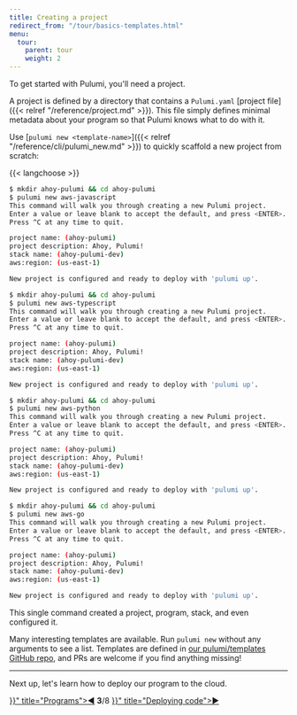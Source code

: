 ```yaml
---
title: Creating a project
redirect_from: "/tour/basics-templates.html"
menu:
  tour:
    parent: tour
    weight: 2
---
```


To get started with Pulumi, you'll need a project.

A project is defined by a directory that contains a `Pulumi.yaml` [project file]({{< relref "/reference/project.md" >}}).  This file
simply defines minimal metadata about your program so that Pulumi knows what to do with it.

Use [`pulumi new <template-name>`]({{< relref "/reference/cli/pulumi_new.md" >}}) to quickly scaffold a new project from scratch:

{{< langchoose >}}

<div class="language-prologue-javascript"></div>

```bash
$ mkdir ahoy-pulumi && cd ahoy-pulumi
$ pulumi new aws-javascript
This command will walk you through creating a new Pulumi project.
Enter a value or leave blank to accept the default, and press <ENTER>.
Press ^C at any time to quit.

project name: (ahoy-pulumi)
project description: Ahoy, Pulumi!
stack name: (ahoy-pulumi-dev)
aws:region: (us-east-1)

New project is configured and ready to deploy with 'pulumi up'.
```

<div class="language-prologue-typescript"></div>

```bash
$ mkdir ahoy-pulumi && cd ahoy-pulumi
$ pulumi new aws-typescript
This command will walk you through creating a new Pulumi project.
Enter a value or leave blank to accept the default, and press <ENTER>.
Press ^C at any time to quit.

project name: (ahoy-pulumi)
project description: Ahoy, Pulumi!
stack name: (ahoy-pulumi-dev)
aws:region: (us-east-1)

New project is configured and ready to deploy with 'pulumi up'.
```

<div class="language-prologue-python"></div>

```bash
$ mkdir ahoy-pulumi && cd ahoy-pulumi
$ pulumi new aws-python
This command will walk you through creating a new Pulumi project.
Enter a value or leave blank to accept the default, and press <ENTER>.
Press ^C at any time to quit.

project name: (ahoy-pulumi)
project description: Ahoy, Pulumi!
stack name: (ahoy-pulumi-dev)
aws:region: (us-east-1)

New project is configured and ready to deploy with 'pulumi up'.
```

<div class="language-prologue-go"></div>

```bash
$ mkdir ahoy-pulumi && cd ahoy-pulumi
$ pulumi new aws-go
This command will walk you through creating a new Pulumi project.
Enter a value or leave blank to accept the default, and press <ENTER>.
Press ^C at any time to quit.

project name: (ahoy-pulumi)
project description: Ahoy, Pulumi!
stack name: (ahoy-pulumi-dev)
aws:region: (us-east-1)

New project is configured and ready to deploy with 'pulumi up'.
```

This single command created a project, program, stack, and even configured it.

Many interesting templates are available.  Run `pulumi new` without any arguments to see a list.  Templates are defined
in [our pulumi/templates GitHub repo](https://github.com/pulumi/templates), and PRs are welcome if you find anything
missing!

***

Next up, let's learn how to deploy our program to the cloud.

<div class="tour-nav">
    <a class="tour-button enabled" href="{{< relref "basics-programs.md" >}}" title="Programs">◀</a>
    <span class="tour-index"><strong>3</strong>/8</span>
    <a class="tour-button enabled" href="{{< relref "basics-deploying.md" >}}" title="Deploying code">▶</a>
</div>

